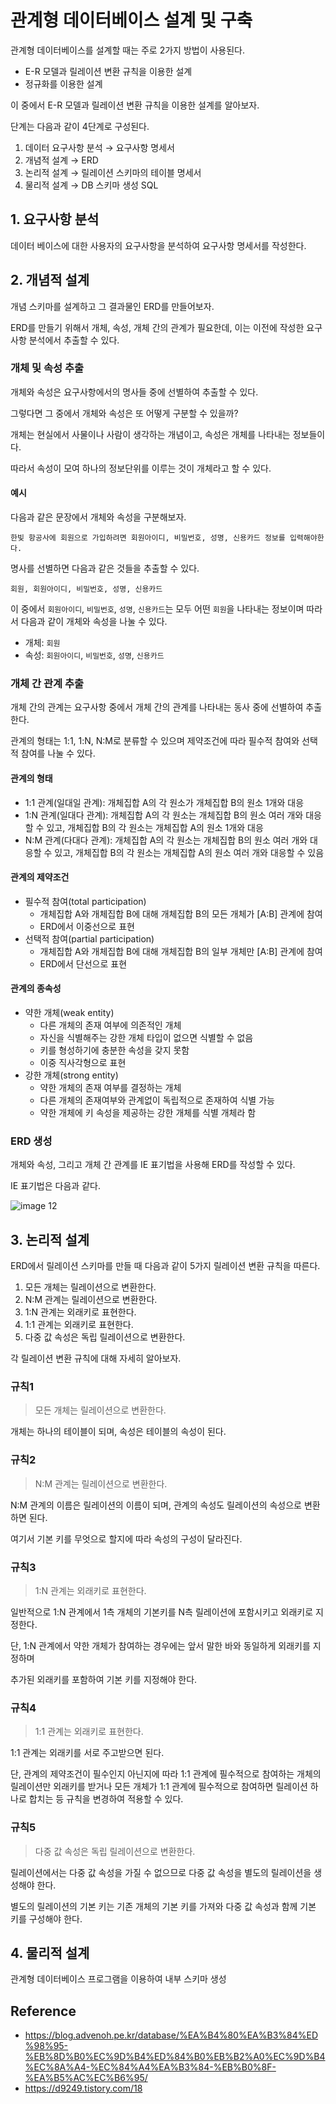 # 관계형 데이터베이스 설계 및 구축

 관계형 데이터베이스를 설계할 때는 주로 2가지 방법이 사용된다.  

- E-R 모델과 릴레이션 변환 규칙을 이용한 설계
- 정규화를 이용한 설계

이 중에서 E-R 모델과 릴레이션 변환 규칙을 이용한 설계를 알아보자.  

단계는 다음과 같이 4단계로 구성된다.  

1. 데이터 요구사항 분석 → 요구사항 명세서
2. 개념적 설계 → ERD
3. 논리적 설계 → 릴레이션 스키마의 테이블 명세서
4. 물리적 설계 → DB 스키마 생성 SQL



## 1. 요구사항 분석

데이터 베이스에 대한 사용자의 요구사항을 분석하여 요구사항 명세서를 작성한다.  



## 2. 개념적 설계

개념 스키마를 설계하고 그 결과물인 ERD를 만들어보자.  

ERD를 만들기 위해서 개체, 속성, 개체 간의 관계가 필요한데, 이는 이전에 작성한 요구사항 분석에서 추출할 수 있다.  



### 개체 및 속성 추출

개체와 속성은 요구사항에서의 명사들 중에 선별하여 추출할 수 있다.  

그렇다면 그 중에서 개체와 속성은 또 어떻게 구분할 수 있을까?  

개체는 현실에서 사물이나 사람이 생각하는 개념이고, 속성은 개체를 나타내는 정보들이다.  

따라서 속성이 모여 하나의 정보단위를 이루는 것이 개체라고 할 수 있다.  

#### 예시

다음과 같은 문장에서 개체와 속성을 구분해보자.  

```
한빛 항공사에 회원으로 가입하려면 회원아이디, 비밀번호, 성명, 신용카드 정보를 입력해야한다.
```

명사를 선별하면 다음과 같은 것들을 추출할 수 있다.

```
회원, 회원아이디, 비밀번호, 성명, 신용카드
```

이 중에서 `회원아이디`, `비밀번호`, `성명`, `신용카드`는 모두 어떤 `회원`을 나타내는 정보이며 따라서 다음과 같이 개체와 속성을 나눌 수 있다. 

- 개체: `회원`
- 속성: `회원아이디`, `비밀번호`, `성명`, `신용카드`



### 개체 간 관계 추출

개체 간의 관계는 요구사항 중에서 개체 간의 관계를 나타내는 동사 중에 선별하여 추출한다.  

관계의 형태는 1:1, 1:N, N:M로 분류할 수 있으며 제약조건에 따라 필수적 참여와 선택적 참여를 나눌 수 있다.  

#### 관계의 형태

- 1:1 관계(일대일 관계): 개체집합 A의 각 원소가 개체집합 B의 원소 1개와 대응  
- 1:N 관계(일대다 관계): 개체집합 A의 각 원소는 개체집합 B의 원소 여러 개와 대응할 수 있고, 개체집합 B의 각 원소는 개체집합 A의 원소 1개와 대응  
- N:M 관계(다대다 관계): 개체집합 A의 각 원소는 개체집합 B의 원소 여러 개와 대응할 수 있고, 개체집합 B의 각 원소는 개체집합 A의 원소 여러 개와 대응할 수 있음  

#### 관계의 제약조건

- 필수적 참여(total participation)
  - 개체집합 A와 개체집합 B에 대해 개체집합 B의 모든 개체가 [A:B] 관계에 참여
  - ERD에서 이중선으로 표현
- 선택적 참여(partial participation)
  - 개체집합 A와 개체집합 B에 대해 개체집합 B의 일부 개체만 [A:B] 관계에 참여
  - ERD에서 단선으로 표현

#### 관계의 종속성

- 약한 개체(weak entity)
  - 다른 개체의 존재 여부에 의존적인 개체
  - 자신을 식별해주는 강한 개체 타입이 없으면 식별할 수 없음
  - 키를 형성하기에 충분한 속성을 갖지 못함
  - 이중 직사각형으로 표현
- 강한 개체(strong entity)
  - 약한 개체의 존재 여부를 결정하는 개체
  - 다른 개체의 존재여부와 관계없이 독립적으로 존재하여 식별 가능
  - 약한 개체에 키 속성을 제공하는 강한 개체를 식별 개체라 함

### ERD 생성

개체와 속성, 그리고 개체 간 관계를 IE 표기법을 사용해 ERD를 작성할 수 있다.  

IE 표기법은 다음과 같다.  

![image 12](https://blog.advenoh.pe.kr/static/048a59addd49377a99973fcf55cf51c7/32056/image_12.png)



## 3. 논리적 설계

ERD에서 릴레이션 스키마를 만들 때 다음과 같이 5가지 릴레이션 변환 규칙을 따른다.  

1. 모든 개체는 릴레이션으로 변환한다.
2. N:M 관계는 릴레이션으로 변환한다.
3. 1:N 관계는 외래키로 표현한다.
4. 1:1 관계는 외래키로 표현한다.
5. 다중 값 속성은 독립 릴레이션으로 변환한다.

각 릴레이션 변환 규칙에 대해 자세히 알아보자.



### 규칙1

> 모든 개체는 릴레이션으로 변환한다.

개체는 하나의 테이블이 되며, 속성은 테이블의 속성이 된다.

### 규칙2

> N:M 관계는 릴레이션으로 변환한다.

N:M 관계의 이름은  릴레이션의 이름이 되며, 관계의 속성도 릴레이션의 속성으로 변환하면 된다.

여기서 기본 키를 무엇으로 할지에 따라 속성의 구성이 달라진다. 

### 규칙3

> 1:N 관계는 외래키로 표현한다.

일반적으로 1:N 관계에서 1측 개체의 기본키를 N측 릴레이션에 포함시키고 외래키로 지정한다.

단, 1:N 관계에서 약한 개체가 참여하는 경우에는 앞서 말한 바와 동일하게 외래키를 지정하며  

추가된 외래키를 포함하여 기본 키를 지정해야 한다.  

### 규칙4

> 1:1 관계는 외래키로 표현한다.

1:1 관계는 외래키를 서로 주고받으면 된다.  

단, 관계의 제약조건이 필수인지 아닌지에 따라 1:1 관계에 필수적으로 참여하는 개체의 릴레이션만 외래키를 받거나 모든 개체가 1:1 관계에 필수적으로 참여하면 릴레이션 하나로 합치는 등 규칙을 변경하여 적용할 수 있다.  

### 규칙5

> 다중 값 속성은 독립 릴레이션으로 변환한다.

릴레이션에서는 다중 값 속성을 가질 수 없으므로 다중 값 속성을 별도의 릴레이션을 생성해야 한다.  

별도의 릴레이션의 기본 키는 기존 개체의 기본 키를 가져와 다중 값 속성과 함께 기본 키를 구성해야 한다.



## 4. 물리적 설계

관계형 데이터베이스 프로그램을 이용하여 내부 스키마 생성



## Reference

- https://blog.advenoh.pe.kr/database/%EA%B4%80%EA%B3%84%ED%98%95-%EB%8D%B0%EC%9D%B4%ED%84%B0%EB%B2%A0%EC%9D%B4%EC%8A%A4-%EC%84%A4%EA%B3%84-%EB%B0%8F-%EA%B5%AC%EC%B6%95/
- https://d9249.tistory.com/18
